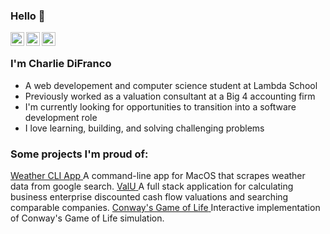 ### Hello 👋

<a href="https://www.linkedin.com/in/charlie-difranco/">
  <img align="left" alt="Charlie's LinkedIn" width="22px" src="https://cdn.jsdelivr.net/npm/simple-icons@v3/icons/linkedin.svg" />
</a>

<a href="https://github.com/cdifranco1/">
  <img align="left" alt="Charlie's Github" width="22px" src="https://cdn.jsdelivr.net/npm/simple-icons@v3/icons/github.svg" />
</a>

<a href="https://leetcode.com/cdifranco/">
  <img align="left" alt="Charlie's Leetcode" width="22px" src="https://cdn.jsdelivr.net/npm/simple-icons@v3/icons/leetcode.svg" />
</a>

<br />

### I'm Charlie DiFranco
- A web developement and computer science student at Lambda School
- Previously worked as a valuation consultant at a Big 4 accounting firm
- I'm currently looking for opportunities to transition into a software development role
- I love learning, building, and solving challenging problems


### Some projects I'm proud of:
<a href="https://github.com/cdifranco1/weather_cli">
  <span>Weather CLI App</span>
</a>    
<span>A command-line app for MacOS that scrapes weather data from google search.</span>

<a href="https://github.com/cdifranco1/valuation-backend">
  <span>ValU</span>
</a>  
<span>A full stack application for calculating business enterprise discounted cash flow valuations and searching comparable companies.</span>

<a href="https://github.com/cdifranco1/conway-game-of-life">
  <span>Conway's Game of Life</span>
 </a>
<span>Interactive implementation of Conway's Game of Life simulation.</span>





